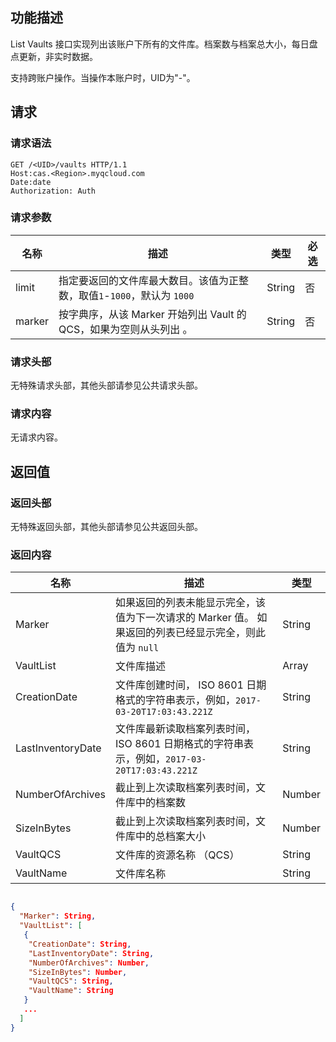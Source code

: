 ## 功能描述

List Vaults 接口实现列出该账户下所有的文件库。档案数与档案总大小，每日盘点更新，非实时数据。

支持跨账户操作。当操作本账户时，UID为"-"。

## 请求

### 请求语法

```HTTP
GET /<UID>/vaults HTTP/1.1
Host:cas.<Region>.myqcloud.com
Date:date
Authorization: Auth
```

### 请求参数

| 名称     | 描述                                       | 类型     | 必选   |
| ------ | ---------------------------------------- | ------ | ---- |
| limit  | 指定要返回的文件库最大数目。该值为正整数，取值`1`-`1000`，默认为 `1000` | String | 否    |
| marker | 按字典序，从该 Marker 开始列出 Vault 的 QCS，如果为空则从头列出 。 | String | 否    |

### 请求头部

无特殊请求头部，其他头部请参见公共请求头部。

### 请求内容

无请求内容。

## 返回值

### 返回头部

无特殊返回头部，其他头部请参见公共返回头部。

### 返回内容

| 名称                | 描述                                       | 类型     |
| ----------------- | ---------------------------------------- | ------ |
| Marker            | 如果返回的列表未能显示完全，该值为下一次请求的 Marker 值。 如果返回的列表已经显示完全，则此值为 `null` | String |
| VaultList         | 文件库描述                                    | Array  |
| CreationDate      | 文件库创建时间， ISO 8601 日期格式的字符串表示，例如，`2017-03-20T17:03:43.221Z` | String |
| LastInventoryDate | 文件库最新读取档案列表时间， ISO 8601 日期格式的字符串表示，例如，`2017-03-20T17:03:43.221Z` | String |
| NumberOfArchives  | 截止到上次读取档案列表时间，文件库中的档案数                   | Number |
| SizeInBytes       | 截止到上次读取档案列表时间，文件库中的总档案大小                 | Number |
| VaultQCS          | 文件库的资源名称 （QCS）                           | String |
| VaultName         | 文件库名称                                    | String |

```JSON

{
  "Marker": String,
  "VaultList": [ 
   {
    "CreationDate": String,
    "LastInventoryDate": String,
    "NumberOfArchives": Number,
    "SizeInBytes": Number,
    "VaultQCS": String,
    "VaultName": String
   }
   ...
  ]
}
```
